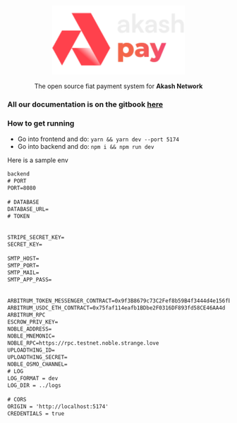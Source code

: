<p align="center"><img src="./frontend/logo.svg" width="300"></p>
<p align="center">The open source fiat payment system for <b>Akash Network</b></p>
 
### All our documentation is on the gitbook <a href="https://akash-pay.gitbook.io/akash_pay">here</a>

### How to get running 
- Go into frontend and do:
    `yarn && yarn dev --port 5174`
- Go into backend and do:
    `npm i && npm run dev`

Here is a sample env
```
backend
# PORT
PORT=8080

# DATABASE
DATABASE_URL=
# TOKEN


STRIPE_SECRET_KEY=
SECRET_KEY=

SMTP_HOST=
SMTP_PORT=
SMTP_MAIL=
SMTP_APP_PASS=


ARBITRUM_TOKEN_MESSENGER_CONTRACT=0x9f3B8679c73C2Fef8b59B4f3444d4e156fb70AA5
ARBITRUM_USDC_ETH_CONTRACT=0x75faf114eafb1BDbe2F0316DF893fd58CE46AA4d
ARBITRUM_RPC
ESCROW_PRIV_KEY=
NOBLE_ADDRESS=
NOBLE_MNEMONIC=
NOBLE_RPC=https://rpc.testnet.noble.strange.love
UPLOADTHING_ID=
UPLOADTHING_SECRET=
NOBLE_OSMO_CHANNEL=
# LOG
LOG_FORMAT = dev
LOG_DIR = ../logs

# CORS
ORIGIN = 'http://localhost:5174'
CREDENTIALS = true
```
